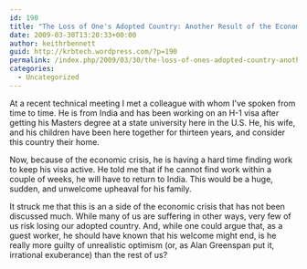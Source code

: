 ```yaml
---
id: 190
title: "The Loss of One's Adopted Country: Another Result of the Economic Crisis"
date: 2009-03-30T13:20:33+00:00
author: keithrbennett
guid: http://krbtech.wordpress.com/?p=190
permalink: /index.php/2009/03/30/the-loss-of-ones-adopted-country-another-result-of-the-economic-crisis/
categories:
  - Uncategorized
---
```

At a recent technical meeting I met a colleague with whom I've spoken from time to time. He is from India and has been working on an H-1 visa after getting his Masters degree at a state university here in the U.S. He, his wife, and his children have been here together for thirteen years, and consider this country their home.

Now, because of the economic crisis, he is having a hard time finding work to keep his visa active. He told me that if he cannot find work within a couple of weeks, he will have to return to India. This would be a huge, sudden, and unwelcome upheaval for his family.

It struck me that this is an a side of the economic crisis that has not been discussed much. While many of us are suffering in other ways, very few of us risk losing our adopted country. And, while one could argue that, as a guest worker, he should have known that his welcome might end, is he really more guilty of unrealistic optimism (or, as Alan Greenspan put it, irrational exuberance) than the rest of us?